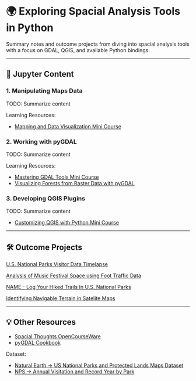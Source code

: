 # 🌍 Exploring Spacial Analysis Tools in Python

Summary notes and outcome projects from diving into spacial analysis tools with a focus on GDAL, QGIS, and available Python 
bindings.

---

## 📔 Jupyter Content

### 1.  Manipulating Maps Data 

TODO: Summarize content

Learning Resources: 
* [Mapping and Data Visualization Mini Course](https://courses.spatialthoughts.com/python-dataviz.html)

### 2. Working with pyGDAL

TODO: Summarize content

Learning Resources:
* [Mastering GDAL Tools Mini Course](https://courses.spatialthoughts.com/gdal-tools.html)
* [Visualizing Forests from Raster Data with pyGDAL](https://notebook.community/Automating-GIS-processes/Lesson-7-Automating-Raster-Data-Processing/Python-and-Gdal)

### 3. Developing QGIS Plugins 

TODO: Summarize content

* [Customizing QGIS with Python Mini Course](https://courses.spatialthoughts.com/pyqgis-in-a-day.html)

---

## 🛠️ Outcome Projects

[U.S. National Parks Visitor Data Timelapse]()

[Analysis of Music Festival Space using Foot Traffic Data]()

[NAME - Log Your Hiked Trails In U.S. National Parks]()

[Identifying Navigable Terrain in Satelite Maps]()

---

## 💡 Other Resources

* [Spacial Thoughts OpenCourseWare](https://courses.spatialthoughts.com/index.html)
* [pyGDAL Cookbook](https://pcjericks.github.io/py-gdalogr-cookbook/)

Dataset:

* [Natural Earth -> US National Parks and Protected Lands Maps Dataset](https://www.naturalearthdata.com/http//www.naturalearthdata.com/download/10m/cultural/ne_10m_parks_and_protected_lands.zip)
* [NPS -> Annual Visitation and Record Year by Park](https://irma.nps.gov/Stats/SSRSReports/National%20Reports/Annual%20Visitation%20and%20Record%20Year%20by%20Park%20(1904%20-%20Last%20Calendar%20Year))